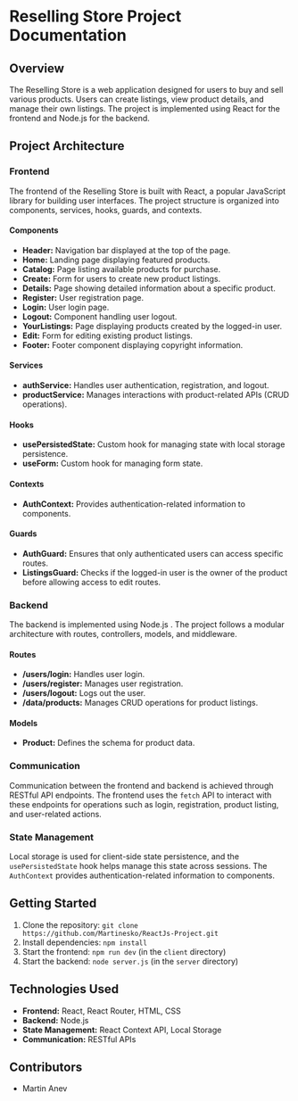# Reselling Store Project Documentation

## Overview

The Reselling Store is a web application designed for users to buy and sell various products. Users can create listings, view product details, and manage their own listings. The project is implemented using React for the frontend and Node.js for the backend.

## Project Architecture

### Frontend

The frontend of the Reselling Store is built with React, a popular JavaScript library for building user interfaces. The project structure is organized into components, services, hooks, guards, and contexts.

#### Components

- **Header:** Navigation bar displayed at the top of the page.
- **Home:** Landing page displaying featured products.
- **Catalog:** Page listing available products for purchase.
- **Create:** Form for users to create new product listings.
- **Details:** Page showing detailed information about a specific product.
- **Register:** User registration page.
- **Login:** User login page.
- **Logout:** Component handling user logout.
- **YourListings:** Page displaying products created by the logged-in user.
- **Edit:** Form for editing existing product listings.
- **Footer:** Footer component displaying copyright information.

#### Services

- **authService:** Handles user authentication, registration, and logout.
- **productService:** Manages interactions with product-related APIs (CRUD operations).

#### Hooks

- **usePersistedState:** Custom hook for managing state with local storage persistence.
- **useForm:** Custom hook for managing form state.

#### Contexts

- **AuthContext:** Provides authentication-related information to components.

#### Guards

- **AuthGuard:** Ensures that only authenticated users can access specific routes.
- **ListingsGuard:** Checks if the logged-in user is the owner of the product before allowing access to edit routes.

### Backend

The backend is implemented using Node.js . The project follows a modular architecture with routes, controllers, models, and middleware.

#### Routes

- **/users/login:** Handles user login.
- **/users/register:** Manages user registration.
- **/users/logout:** Logs out the user.
- **/data/products:** Manages CRUD operations for product listings.

#### Models

- **Product:** Defines the schema for product data.

### Communication

Communication between the frontend and backend is achieved through RESTful API endpoints. The frontend uses the `fetch` API to interact with these endpoints for operations such as login, registration, product listing, and user-related actions.

### State Management

Local storage is used for client-side state persistence, and the `usePersistedState` hook helps manage this state across sessions. The `AuthContext` provides authentication-related information to components.

## Getting Started

1. Clone the repository: `git clone https://github.com/Martinesko/ReactJs-Project.git`
2. Install dependencies: `npm install`
3. Start the frontend: `npm run dev` (in the `client` directory)
4. Start the backend: `node server.js` (in the `server` directory)

## Technologies Used

- **Frontend:** React, React Router, HTML, CSS
- **Backend:** Node.js
- **State Management:** React Context API, Local Storage
- **Communication:** RESTful APIs


## Contributors

- Martin Anev


